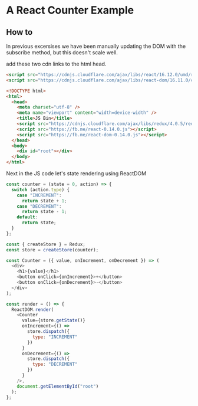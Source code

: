# A React Counter Example

## How to

In previous excersises we have been manually updating the DOM with the subscribe method, but this doesn't scale well.

add these two cdn links to the html head.

```html
<script src="https://cdnjs.cloudflare.com/ajax/libs/react/16.12.0/umd/react.development.js"></script>
<script src="https://cdnjs.cloudflare.com/ajax/libs/react-dom/16.11.0/cjs/react-dom.development.js"></script>
```

```html
<!DOCTYPE html>
<html>
  <head>
    <meta charset="utf-8" />
    <meta name="viewport" content="width=device-width" />
    <title>JS Bin</title>
    <script src="https://cdnjs.cloudflare.com/ajax/libs/redux/4.0.5/redux.js"></script>
    <script src="https://fb.me/react-0.14.0.js"></script>
    <script src="https://fb.me/react-dom-0.14.0.js"></script>
  </head>
  <body>
    <div id="root"></div>
  </body>
</html>
```

Next in the JS code let's state rendering using ReactDOM

```javascript
const counter = (state = 0, action) => {
  switch (action.type) {
    case "INCREMENT":
      return state + 1;
    case "DECREMENT":
      return state - 1;
    default:
      return state;
  }
};

const { createStore } = Redux;
const store = createStore(counter);

const Counter = ({ value, onIncrement, onDecrement }) => (
  <div>
    <h1>{value}</h1>
    <button onClick={onIncrement}>+</button>
    <button onClick={onDecrement}>-</button>
  </div>
);

const render = () => {
  ReactDOM.render(
    <Counter
      value={store.getState()}
      onIncrement={() =>
        store.dispatch({
          type: "INCREMENT"
        })
      }
      onDecrement={() =>
        store.dispatch({
          type: "DECREMENT"
        })
      }
    />,
    document.getElementById("root")
  );
};
```
